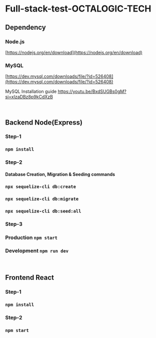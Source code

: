 # Full-stack-test-OCTALOGIC-TECH

## Dependency
### Node.js
[https://nodejs.org/en/download](https://nodejs.org/en/download)

### MySQL
[https://dev.mysql.com/downloads/file/?id=526408](https://dev.mysql.com/downloads/file/?id=526408)

MySQL Installation guide
https://youtu.be/BxdSUGBs0gM?si=xIzaDBz8p9kCdXzB

<br/>

## Backend Node(Express)

### Step-1
### `npm install`

### Step-2
#### Database Creation, Migration & Seeding commands
### `npx sequelize-cli db:create`
### `npx sequelize-cli db:migrate`
### `npx sequelize-cli db:seed:all`

### Step-3
### Production `npm start`
### Development `npm run dev`

<br/>

## Frontend React
### Step-1
### `npm install`
### Step-2
### `npm start`
